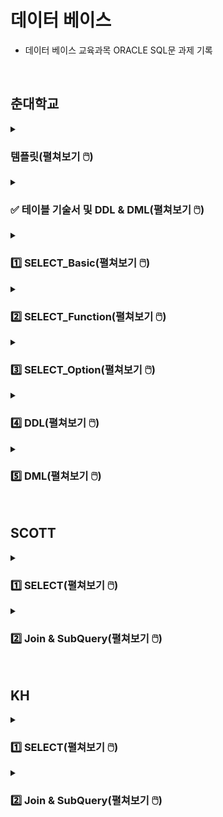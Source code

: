 # 데이터 베이스

- 데이터 베이스 교육과목 ORACLE SQL문 과제 기록 

<br>

## 춘대학교

<details>
<summary><h3> 템플릿(펼쳐보기 🖱️) </h3></summary>
<div markdown="1">

#### 문제1


#### 내 코드
```SQL

```

#### 실행 결과

  
<hr>

#### 문제2


#### 내 코드
```SQL
  
```
  
#### 실행 결과


<hr>

#### 문제3


#### 내 코드
```SQL

```

#### 실행 결과


<hr>

#### 문제4


#### 내 코드
```SQL

```

#### 실행 결과


<hr>

#### 문제5


#### 내 코드
```SQL

```

#### 실행 결과


<hr>

#### 문제6


#### 내 코드
```SQL

```

#### 실행 결과


<hr>

#### 문제7


#### 내 코드
```SQL

```

#### 실행 결과


<hr>

#### 문제8


#### 내 코드
```SQL

```

#### 실행 결과


<hr>

#### 문제9


#### 내 코드
```SQL

```

#### 실행 결과
  

<hr>

#### 문제10

#### 내 코드
```SQL

```

#### 실행 결과
  
  
</div>
</details>

<details>
<summary><h3>✅ 테이블 기술서 및 DDL & DML(펼쳐보기 🖱️) </h3></summary>
<div markdown="1">

### 테이블 기술서

![05_실습_KH_춘_TechUniv_Table기술서_2](https://user-images.githubusercontent.com/116356234/233554045-1fa54263-1ac4-4f3d-836b-1c4597a9f56d.png)

![05_실습_KH_춘_TechUniv_Table기술서_3](https://user-images.githubusercontent.com/116356234/233554049-31a43883-e603-4c8b-a50c-46fc1f8329df.png)

### DDL & DML
[→ DDL & DML SQL문 보기](https://github.com/homin0203/SQL_exam/blob/main/chun/%EC%8A%A4%ED%81%AC%EB%A6%BD%ED%8A%B8_KH_%EC%B6%98_TechUniv_%EC%8B%A4%EC%8A%B5.sql)  

</div>
</details>

<details>
<summary><h3>1️⃣ SELECT_Basic(펼쳐보기 🖱️) </h3></summary>
<div markdown="1">
 
[→ SELECT_Basic SQL문 전체보기](https://github.com/homin0203/SQL_exam/blob/main/chun/KH_SQL01_SELECT.sql)  

#### 문제1
![1](https://user-images.githubusercontent.com/116356234/233560082-94db668d-fe43-4de7-a982-88cdf106e753.png)

#### 내 코드
```SQL
select DEPARTMENT_NAME "학과 명", CATEGORY 계열
  from TB_DEPARTMENT
;
```

#### 실행 결과
![1](https://user-images.githubusercontent.com/116356234/233562971-83cfe5ce-ef7c-4a32-88d1-7cc3e3538079.png)
  
<hr>

#### 문제2
![2](https://user-images.githubusercontent.com/116356234/233560087-0e4ea461-1266-4f49-9741-495f0e72ad29.png)

#### 내 코드
```SQL
select DEPARTMENT_NAME||'의 정원은 '||to_char(CAPACITY)||'명 입니다'
    from TB_DEPARTMENT
;
```
  
#### 실행 결과
![2](https://user-images.githubusercontent.com/116356234/233562975-408068bc-0517-45f1-9380-991261ab9249.png)

<hr>

#### 문제3
![3](https://user-images.githubusercontent.com/116356234/233560088-51a38f75-d3fb-488d-a62e-54c93c846fce.png)

#### 내 코드
```SQL
select STUDENT_NAME
    from TB_STUDENT
    where ABSENCE_YN = 'Y' 
        and STUDENT_SSN LIKE '_______2%'
        and DEPARTMENT_NO = (select DEPARTMENT_NO
                                from TB_DEPARTMENT
                                where DEPARTMENT_NAME = '국어국문학과')
;
```

#### 실행 결과
![3](https://user-images.githubusercontent.com/116356234/233562978-588abdc4-420a-4ff2-8423-891350405fc8.png)

<hr>

#### 문제4
![4](https://user-images.githubusercontent.com/116356234/233560092-a5b3d63d-62f1-4093-a420-59cb1e1441a2.png)

#### 내 코드
```SQL
select student_name 
    from TB_STUDENT
    where STUDENT_NO in ('A513079','A513090','A513091','A513110','A513119')
    order by student_name desc
;
```

#### 실행 결과
![4](https://user-images.githubusercontent.com/116356234/233562981-f33ae9d1-718e-4e05-b67b-6806082fc591.png)

<hr>

#### 문제5
![5](https://user-images.githubusercontent.com/116356234/233560094-b3cd8184-a6ff-43ca-b434-36677f38bd24.png)

#### 내 코드
```SQL
select DEPARTMENT_NAME, category
    from TB_DEPARTMENT
    where CAPACITY >= 20 and CAPACITY <= 30
;
```

#### 실행 결과
![5](https://user-images.githubusercontent.com/116356234/233562982-304fb39e-aeb5-4c1d-a4b0-736484035ed7.png)

<hr>

#### 문제6
![6](https://user-images.githubusercontent.com/116356234/233560097-8047da8d-5601-43b2-988b-06aace2724e5.png)

#### 내 코드
```SQL
select PROFESSOR_NAME
    from TB_PROFESSOR
    where DEPARTMENT_NO is null
;
```

#### 실행 결과
![6](https://user-images.githubusercontent.com/116356234/233562986-f80a032f-789f-4ab3-90aa-5e55fb79c2a0.png)

<hr>

#### 문제7

<img src="https://user-images.githubusercontent.com/116356234/233560100-687c51e1-412f-400f-8c26-430558a3fa9b.png" height="110">

#### 내 코드
```SQL
select STUDENT_NAME
    from TB_STUDENT
    where DEPARTMENT_NO is null 
    or DEPARTMENT_NO not in (select DEPARTMENT_NO from TB_DEPARTMENT)
;
```

#### 실행 결과
  
<img src="https://user-images.githubusercontent.com/116356234/233562987-9952b3df-f0c4-40c9-86a8-341b70ee6ee3.png" height="90">

<hr>

#### 문제8
![8](https://user-images.githubusercontent.com/116356234/233560102-5c8edb8b-5a6a-41a9-8955-2dfc8964fed7.png)

#### 내 코드
```SQL
select CLASS_NO
    from TB_CLASS
    where PREATTENDING_CLASS_NO is not null
;
```

#### 실행 결과
![8](https://user-images.githubusercontent.com/116356234/233562989-8534fb54-6f53-4dd5-9ae3-1e2aa246db5f.png)

<hr>

#### 문제9
![9](https://user-images.githubusercontent.com/116356234/233560103-84064952-f629-4f2b-854e-6160971413f7.png)

#### 내 코드
```SQL
select CATEGORY
    from TB_DEPARTMENT
    group by CATEGORY
    order by CATEGORY 
;
```

#### 실행 결과
![9](https://user-images.githubusercontent.com/116356234/233562990-efb736c3-cf6f-4462-bec3-314c4d30fad3.png)

<hr>

#### 문제10
![10](https://user-images.githubusercontent.com/116356234/233560107-23ac3ae8-0622-46c3-bab5-d5d5e164ed40.png)

#### 내 코드
```SQL
select STUDENT_NO,STUDENT_NAME,STUDENT_SSN
    from TB_STUDENT
    where STUDENT_NO LIKE 'A2%'
        and STUDENT_ADDRESS LIKE '전주시%'
        and ABSENCE_YN <> 'Y'
;
```

#### 실행 결과
![10](https://user-images.githubusercontent.com/116356234/233562992-768a2b93-eadc-4bc2-99ac-346f01e38105.png)
  
</div>
</details>

<details>
<summary><h3>2️⃣ SELECT_Function(펼쳐보기 🖱️) </h3></summary>
<div markdown="1">
  
[→ SELECT_Function SQL문 전체보기](https://github.com/homin0203/SQL_exam/blob/main/chun/KH_SQL02_SELECT.sql)  
  
#### 문제1
![1](https://user-images.githubusercontent.com/116356234/233565412-3a02c16a-9f7c-42ec-82a4-fcf0533212f8.png)

#### 내 코드
```SQL
select STUDENT_NO 학번, student_name 이름, to_char(ENTRANCE_DATE, 'YYYY-MM-DD') 입학년도
    from TB_STUDENT
    where DEPARTMENT_NO = '002'
    order by ENTRANCE_DATE
;
```

#### 실행 결과
![1](https://user-images.githubusercontent.com/116356234/233568511-ee7950d5-e4c7-40b6-9fb5-e9e8a1340ca1.png)

  
<hr>

#### 문제2
![2](https://user-images.githubusercontent.com/116356234/233565417-96a4dcfe-17a8-4aad-ad1b-7faddd468f3c.png)


#### 내 코드
```SQL
select PROFESSOR_NAME,PROFESSOR_SSN
    from TB_PROFESSOR
    where PROFESSOR_NAME not LIKE '___'
;
```
  
#### 실행 결과
![2](https://user-images.githubusercontent.com/116356234/233568518-1cd68b40-b5db-4d5f-b798-0e2ab2c154eb.png)


<hr>

#### 문제3
![3](https://user-images.githubusercontent.com/116356234/233565420-b3a8b5ba-d5d1-4d55-bee5-9cea426cac93.png)


#### 내 코드
```SQL
select * 
    from(select PROFESSOR_NAME 교수이름, to_char(sysdate,'yy')+100-substr(PROFESSOR_SSN,1,2) 나이
            from TB_PROFESSOR
            where substr(PROFESSOR_SSN,8,1) = '1')
    order by 나이
;  
```

#### 실행 결과
![3](https://user-images.githubusercontent.com/116356234/233568521-b41c25ed-7025-4228-8c71-80a45a565028.png)


<hr>

#### 문제4
![4](https://user-images.githubusercontent.com/116356234/233565421-1336746f-8d7c-4d6a-ae85-b90dd639e3e2.png)


#### 내 코드
```SQL
select substr(PROFESSOR_NAME,2)
    from TB_PROFESSOR
;
```

#### 실행 결과
![4](https://user-images.githubusercontent.com/116356234/233568523-45166986-b29c-452d-aa05-8dbf77bfa6a4.png)


<hr>

#### 문제5
![5](https://user-images.githubusercontent.com/116356234/233565425-c0b793d3-13c6-4a15-8865-7aad0e04e8fe.png)

#### 내 코드
```SQL
select * from TB_STUDENT;
select student_no,STUDENT_NAME
    from TB_STUDENT
    where (to_char(ENTRANCE_DATE,'yyyy')-to_char(to_date(substr(STUDENT_SSN,1,6)),'RRRR')) > 19
;
```

#### 실행 결과
![5](https://user-images.githubusercontent.com/116356234/233568528-cfe24763-6cbe-417c-9d6b-a1b7eaa2b459.png)


<hr>

#### 문제6
![6](https://user-images.githubusercontent.com/116356234/233565427-16edaaab-21f5-4b54-9737-298358f701ea.png)


#### 내 코드
```SQL
select case to_char(next_day('2020/12/25','일'),'dd')-'25' 
            when 1 then '토요일'
            when 2 then '금요일'
            when 3 then '목요일'
            when 4 then '수요일'
            when 5 then '화요일'
            when 6 then '월요일'
            when 7 then '일요일'
            else '없음' end 클스요일
from dual
;
```

#### 실행 결과
![6](https://user-images.githubusercontent.com/116356234/233568533-e1687389-39b9-490b-8df9-c820c210b22b.png)


<hr>

#### 문제7
![7](https://user-images.githubusercontent.com/116356234/233565431-7801e875-2848-490c-b3bc-a91150912c72.png)


#### 내 코드
```SQL
select to_char(to_Date('99/10/11','YY/MM/DD'),'YYYY"년"MM"월"DD"일"')
        ,to_char(to_Date('49/10/11','YY/MM/DD'),'YYYY"년"MM"월"DD"일"') 
    from dual
union
select to_char(to_Date('99/10/11','RR/MM/DD'),'YYYY"년"MM"월"DD"일"')
        ,to_char(to_Date('49/10/11','RR/MM/DD'),'YYYY"년"MM"월"DD"일"') 
    from dual;
```

#### 실행 결과
![7](https://user-images.githubusercontent.com/116356234/233568538-a5612627-7618-4396-8bdf-f66f8d059e90.png)


<hr>

#### 문제8
![8](https://user-images.githubusercontent.com/116356234/233565432-0094041d-f2ad-480c-917b-de475215a98b.png)


#### 내 코드
```SQL
select STUDENT_NO, STUDENT_NAME 
    from TB_STUDENT
    where student_no not LIKE 'A%'
;
```

#### 실행 결과
![8](https://user-images.githubusercontent.com/116356234/233568540-0104c633-2778-4c57-b86c-cf129c4f0791.png)


<hr>

#### 문제9
![9](https://user-images.githubusercontent.com/116356234/233565433-e34688bc-333a-4793-8bfc-9213e9418083.png)


#### 내 코드
```SQL
select round(avg(g.POINT),1) 평점
    from TB_STUDENT s join tb_grade g using (STUDENT_NO)
    where STUDENT_NAME = '한아름'
;
```

#### 실행 결과
![9](https://user-images.githubusercontent.com/116356234/233568542-ad19243b-a72e-40ca-b69e-a17c7b30ff79.png)


<hr>

#### 문제10
![10](https://user-images.githubusercontent.com/116356234/233565436-a1247f3d-e6c6-4a2a-9e45-fd9dcc25d679.png)

#### 내 코드
```SQL
select DEPARTMENT_NO 학과번호, count(DEPARTMENT_NO) "학생수(명)"
    from TB_STUDENT
    group by DEPARTMENT_NO
    order by DEPARTMENT_NO
;
```

#### 실행 결과
![10](https://user-images.githubusercontent.com/116356234/233568544-d26d6d5a-e067-4508-96d2-ea5f77ca0058.png)

<hr>

#### 문제11
![11](https://user-images.githubusercontent.com/116356234/233565438-4c316eaf-b9bb-418b-8b82-290c94dbfb22.png)

#### 내 코드
```SQL
select  count(*)
    from TB_STUDENT
    where COACH_PROFESSOR_NO is null
;
```

#### 실행 결과
![11](https://user-images.githubusercontent.com/116356234/233568546-dc741292-b8b7-4b3f-a52f-4765341c1db6.png)
  
<hr>

#### 문제12
![12](https://user-images.githubusercontent.com/116356234/233565440-a63eda50-371b-4f9d-8d26-b5df24b8989c.png)

#### 내 코드
```SQL
select substr(g.TERM_NO,1,4) 년도, round(avg(g.POINT),1) "년도 별 평점"
    from TB_STUDENT s join tb_grade g on s.STUDENT_NO = g.STUDENT_NO
    where s.STUDENT_NO = 'A112113'
    group by substr(g.TERM_NO,1,4)
    order by substr(g.TERM_NO,1,4)
;
```

#### 실행 결과
![12](https://user-images.githubusercontent.com/116356234/233568549-6e7460a6-6978-4aef-b76d-b1f98a086ee2.png)

<hr>

#### 문제13
![13](https://user-images.githubusercontent.com/116356234/233565443-a9740c1e-e20d-42bc-aec0-4f4a7b6045b8.png)

#### 내 코드
```SQL
select d.DEPARTMENT_NO 학과코드명, count(s_tab.ABSENCE_YN) "휴학생 수"
    from TB_DEPARTMENT d 
    left join (select * from TB_STUDENT s where s.ABSENCE_YN = 'Y') s_tab on s_tab.DEPARTMENT_NO = d.DEPARTMENT_NO
    group by d.DEPARTMENT_NO
    order by d.DEPARTMENT_NO
;
```

#### 실행 결과
![13](https://user-images.githubusercontent.com/116356234/233568551-d035959d-3595-4637-ab11-ff285480207f.png)

<hr>

#### 문제14
![14](https://user-images.githubusercontent.com/116356234/233565446-6045680b-b784-43bb-ba4b-beed8b5b1bdd.png)

#### 내 코드
```SQL
select student_name, count(*)
    from TB_STUDENT
    group by STUDENT_NAME
    having count(*) >= 2
    order by STUDENT_NAME
;
```

#### 실행 결과
![14](https://user-images.githubusercontent.com/116356234/233568556-fe41dd8a-7437-4313-a077-0e42b02e3ffd.png)
    
<hr>

#### 문제15
![15](https://user-images.githubusercontent.com/116356234/233565448-7a5a7716-b399-4d21-8fb0-08d1beadf942.png)

#### 내 코드
```SQL
select NVL(임시년도,' ') 년도, NVL(임시학기,' ') 학기, 평점
    from(select substr(g.TERM_NO,1,4) 임시년도, substr(g.TERM_NO,5,2) 임시학기, round(avg(g.point),1) 평점
            from TB_STUDENT s join tb_grade g on s.STUDENT_NO = g.STUDENT_NO
            where s.STUDENT_NO = 'A112113'
            group by rollup(substr(g.TERM_NO,1,4), substr(g.TERM_NO,5,2)))
;
```

#### 실행 결과
![15](https://user-images.githubusercontent.com/116356234/233568559-73e1d6b5-e9cd-4a17-b891-0b98ea538daa.png)      
  
</div>
</details>

<details>
<summary><h3>3️⃣ SELECT_Option(펼쳐보기 🖱️) </h3></summary>
<div markdown="1">
  
</div>
</details>

<details>
<summary><h3>4️⃣ DDL(펼쳐보기 🖱️) </h3></summary>
<div markdown="1">
  
</div>
</details>

<details>
<summary><h3>5️⃣ DML(펼쳐보기 🖱️) </h3></summary>
<div markdown="1">
  
</div>
</details>

<br>

## SCOTT

<details>
<summary><h3>1️⃣ SELECT(펼쳐보기 🖱️) </h3></summary>
<div markdown="1">
  
</div>
</details>

<details>
<summary><h3>2️⃣ Join & SubQuery(펼쳐보기 🖱️) </h3></summary>
<div markdown="1">
  
</div>
</details>

<br>

## KH

<details>
<summary><h3>1️⃣ SELECT(펼쳐보기 🖱️) </h3></summary>
<div markdown="1">
  
</div>
</details>

<details>
<summary><h3>2️⃣ Join & SubQuery(펼쳐보기 🖱️) </h3></summary>
<div markdown="1">
  
</div>
</details>
